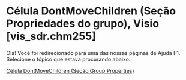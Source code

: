 
# Célula DontMoveChildren (Seção Propriedades do grupo), Visio [vis_sdr.chm255]

Olá! Você foi redirecionado para uma das nossas páginas de Ajuda F1. Selecione o tópico que estava procurando abaixo.

[Célula DontMoveChildren (Seção Group Properties)](http://msdn.microsoft.com/library/ff5bbf05-4851-30ce-7ee1-f0ce7b2781ab%28Office.15%29.aspx)

